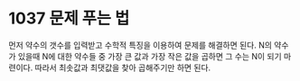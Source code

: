 # 1037 문제 푸는 법
먼저 약수의 갯수를 입력받고 수학적 특징을 이용하여 문제를 해결하면 된다. N의 약수가 있을때 N에 대한 약수들 중 가장 큰 값과 가장 작은 값을 곱하면 그 수는 N이 되기 마련이다. 따라서 최솟값과 최댓값을 찾아 곱해주기만 하면 된다.